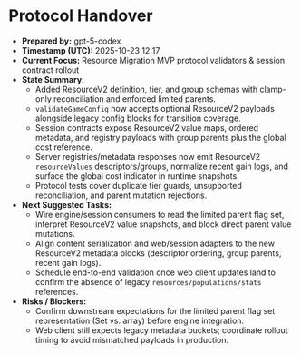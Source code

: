 # Protocol Handover

- **Prepared by:** gpt-5-codex
- **Timestamp (UTC):** 2025-10-23 12:17
- **Current Focus:** Resource Migration MVP protocol validators & session contract rollout
- **State Summary:**
  - Added ResourceV2 definition, tier, and group schemas with clamp-only reconciliation and enforced limited parents.
  - `validateGameConfig` now accepts optional ResourceV2 payloads alongside legacy config blocks for transition coverage.
  - Session contracts expose ResourceV2 value maps, ordered metadata, and registry payloads with group parents plus the global cost reference.
  - Server registries/metadata responses now emit ResourceV2 `resourceValues` descriptors/groups, normalize recent gain logs, and surface the global cost indicator in runtime snapshots.
  - Protocol tests cover duplicate tier guards, unsupported reconciliation, and parent mutation rejections.
- **Next Suggested Tasks:**
  - Wire engine/session consumers to read the limited parent flag set, interpret ResourceV2 value snapshots, and block direct parent value mutations.
  - Align content serialization and web/session adapters to the new ResourceV2 metadata blocks (descriptor ordering, group parents, recent gain logs).
  - Schedule end-to-end validation once web client updates land to confirm the absence of legacy `resources/populations/stats` references.
- **Risks / Blockers:**
  - Confirm downstream expectations for the limited parent flag set representation (Set vs. array) before engine integration.
  - Web client still expects legacy metadata buckets; coordinate rollout timing to avoid mismatched payloads in production.
